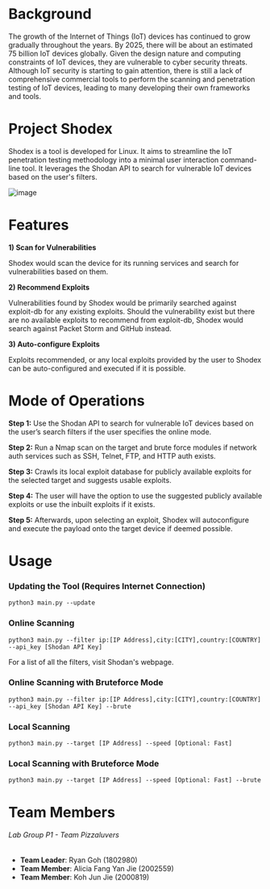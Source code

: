# Background 
The growth of the Internet of Things (IoT) devices has continued to grow gradually throughout the years. By 2025, there will be about an estimated 75 billion IoT devices globally. Given the design nature and computing constraints of IoT devices, they are vulnerable to cyber security threats. Although IoT security is starting to gain attention, there is still a lack of comprehensive commercial tools to perform the scanning and penetration testing of IoT devices, leading to many developing their own frameworks and tools.

# Project Shodex  
Shodex is a tool is developed for Linux. It aims to streamline the IoT penetration testing methodology into a minimal user interaction command-line tool. It leverages the Shodan API to search for vulnerable IoT devices based on the user's filters.  

![image](https://user-images.githubusercontent.com/32363441/159154712-12502479-1e7f-4e9b-98b9-d36bd6897480.png)

# Features 
**1) Scan for Vulnerabilities**

Shodex would scan the device for its running services and search for vulnerabilities based on them. 

**2) Recommend Exploits** 

Vulnerabilities found by Shodex would be primarily searched against exploit-db for any existing exploits. Should the vulnerability exist but there are no available exploits to recommend from exploit-db, Shodex would search against Packet Storm and GitHub instead. 

**3) Auto-configure Exploits**

Exploits recommended, or any local exploits provided by the user to Shodex can be auto-configured and executed if it is possible.

# Mode of Operations 
**Step 1:** Use the Shodan API to search for vulnerable IoT devices based on the user’s search filters if the user specifies the online mode. 

**Step 2:** Run a Nmap scan on the target and brute force modules if network auth services such as SSH, Telnet, FTP, and HTTP auth exists.

**Step 3:** Crawls its local exploit database for publicly available exploits for the selected target and suggests usable exploits.

**Step 4:** The user will have the option to use the suggested publicly available exploits or use the inbuilt exploits if it exists.

**Step 5:** Afterwards, upon selecting an exploit, Shodex will autoconfigure and execute the payload onto the target device if deemed possible.

# Usage  
### Updating the Tool (Requires Internet Connection)
```
python3 main.py --update
```
### Online Scanning
```
python3 main.py --filter ip:[IP Address],city:[CITY],country:[COUNTRY] --api_key [Shodan API Key]
```
For a list of all the filters, visit Shodan's webpage.
### Online Scanning with Bruteforce Mode
```
python3 main.py --filter ip:[IP Address],city:[CITY],country:[COUNTRY] --api_key [Shodan API Key] --brute
```
### Local Scanning
```
python3 main.py --target [IP Address] --speed [Optional: Fast]
```
### Local Scanning with Bruteforce Mode
```
python3 main.py --target [IP Address] --speed [Optional: Fast] --brute
```

# Team Members
###### Lab Group P1 - Team Pizzaluvers
- **Team Leader**: Ryan Goh (1802980)
- **Team Member**: Alicia Fang Yan Jie (2002559)
- **Team Member**: Koh Jun Jie (2000819)  
